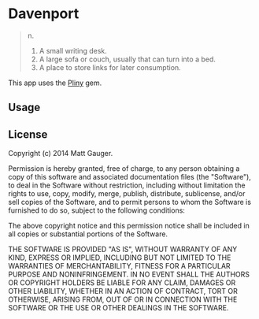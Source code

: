 # Davenport

> n.
> 1. A small writing desk.
> 2. A large sofa or couch, usually that can turn into a bed.
> 3. A place to store links for later consumption.

This app uses the [Pliny](https://github.com/interagent/pliny) gem.

## Usage

## License

Copyright (c) 2014 Matt Gauger.

Permission is hereby granted, free of charge, to any person obtaining a copy
of this software and associated documentation files (the "Software"), to deal
in the Software without restriction, including without limitation the rights
to use, copy, modify, merge, publish, distribute, sublicense, and/or sell
copies of the Software, and to permit persons to whom the Software is
furnished to do so, subject to the following conditions:

The above copyright notice and this permission notice shall be included in
all copies or substantial portions of the Software.

THE SOFTWARE IS PROVIDED "AS IS", WITHOUT WARRANTY OF ANY KIND, EXPRESS OR
IMPLIED, INCLUDING BUT NOT LIMITED TO THE WARRANTIES OF MERCHANTABILITY,
FITNESS FOR A PARTICULAR PURPOSE AND NONINFRINGEMENT. IN NO EVENT SHALL THE
AUTHORS OR COPYRIGHT HOLDERS BE LIABLE FOR ANY CLAIM, DAMAGES OR OTHER
LIABILITY, WHETHER IN AN ACTION OF CONTRACT, TORT OR OTHERWISE, ARISING FROM,
OUT OF OR IN CONNECTION WITH THE SOFTWARE OR THE USE OR OTHER DEALINGS IN
THE SOFTWARE.

